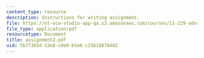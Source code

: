 ```yaml
---
content_type: resource
description: Instructions for writing assignment.
file: https://ol-ocw-studio-app-qa.s3.amazonaws.com/courses/11-229-advanced-writing-seminar-spring-2004/5b773b5d52e8c8e0b5e6c25b18878402_assignment2.pdf
file_type: application/pdf
resourcetype: Document
title: assignment2.pdf
uid: 5b773b5d-52e8-c8e0-b5e6-c25b18878402
---
```

